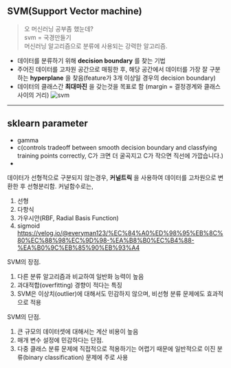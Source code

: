 ## SVM(Support Vector machine)
> 오 머신러닝 공부좀 했눈데?  
svm = 국경만들기   
머신러닝 알고리즘으로 분류에 사용되는 강력한 알고리즘. 

    
+ 데이터를 분류하기 위해 __decision boundary__ 를 찾는 기법  
+ 주어진 데이터를 고차원 공간으로 매핑한 후, 해당 공간에서 데이터를 가장 잘 구분하는 __hyperplane__ 을 찾음(feature가 3개 이상일 경우의 decision boundary)
+ 데이터의 클래스간 __최대마진__ 을 갖는것을 목표로 함
(margin = 결정경계와 클래스 사이의 거리)
![svm](https://www.reneshbedre.com/assets/posts/svm/svm_linear.webp)
 

----
## sklearn parameter
- gamma
- c(controls tradeoff between smooth decision boundary and classfying training points correctly, C가 크면 더 굴곡지고 C가 작으면 직선에 가깝습니다.)
- 

데이터가 선형적으로 구분되지 않는경우, __커널트릭__ 을 사용하여 데이터를 고차원으로 변환한 후 선형분리함.
커널함수로는,
1. 선형
2. 다항식
3. 가우시안(RBF, Radial Basis Function)    
4. sigmoid
https://velog.io/@everyman123/%EC%84%A0%ED%98%95%EB%8C%80%EC%88%98%EC%9D%98-%EA%B8%B0%EC%B4%88-%EA%B0%9C%EB%85%90%EB%93%A4


SVM의 장점.
1. 다른 분류 알고리즘과 비교하여 일반화 능력이 높음 
2. 과대적합(overfitting) 경향이 적다는 특징
3. SVM은 이상치(outlier)에 대해서도 민감하지 않으며, 비선형 분류 문제에도 효과적으로 적용

SVM의 단점.
1. 큰 규모의 데이터셋에 대해서는 계산 비용이 높음
2. 매개 변수 설정에 민감하다는 단점.
3. 다중 클래스 분류 문제에 직접적으로 적용하기는 어렵기 때문에 일반적으로 이진 분류(binary classification) 문제에 주로 사용


